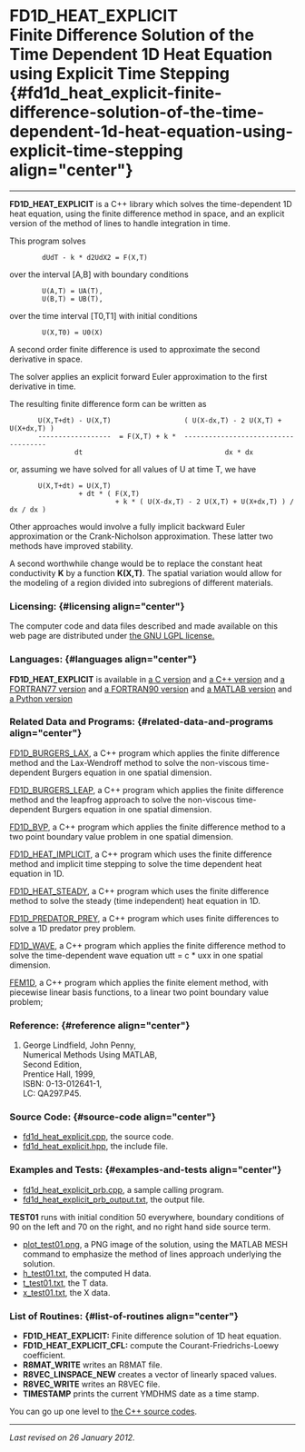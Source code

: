 FD1D\_HEAT\_EXPLICIT\
Finite Difference Solution of the\
Time Dependent 1D Heat Equation\
using Explicit Time Stepping {#fd1d_heat_explicit-finite-difference-solution-of-the-time-dependent-1d-heat-equation-using-explicit-time-stepping align="center"}
==================================

------------------------------------------------------------------------

**FD1D\_HEAT\_EXPLICIT** is a C++ library which solves the
time-dependent 1D heat equation, using the finite difference method in
space, and an explicit version of the method of lines to handle
integration in time.

This program solves

            dUdT - k * d2UdX2 = F(X,T)
          

over the interval \[A,B\] with boundary conditions

            U(A,T) = UA(T),
            U(B,T) = UB(T),
          

over the time interval \[T0,T1\] with initial conditions

            U(X,T0) = U0(X)
          

A second order finite difference is used to approximate the second
derivative in space.

The solver applies an explicit forward Euler approximation to the first
derivative in time.

The resulting finite difference form can be written as

           U(X,T+dt) - U(X,T)                  ( U(X-dx,T) - 2 U(X,T) + U(X+dx,T) )
           ------------------  = F(X,T) + k *  ------------------------------------
                    dt                                   dx * dx
          

or, assuming we have solved for all values of U at time T, we have

           U(X,T+dt) = U(X,T) 
                     + dt * ( F(X,T) 
                              + k * ( U(X-dx,T) - 2 U(X,T) + U(X+dx,T) ) / dx / dx )
          

Other approaches would involve a fully implicit backward Euler
approximation or the Crank-Nicholson approximation. These latter two
methods have improved stability.

A second worthwhile change would be to replace the constant heat
conductivity **K** by a function **K(X,T)**. The spatial variation would
allow for the modeling of a region divided into subregions of different
materials.

### Licensing: {#licensing align="center"}

The computer code and data files described and made available on this
web page are distributed under [the GNU LGPL
license.](../../txt/gnu_lgpl.txt)

### Languages: {#languages align="center"}

**FD1D\_HEAT\_EXPLICIT** is available in [a C
version](../../c_src/fd1d_heat_explicit/fd1d_heat_explicit.html) and [a
C++ version](../../cpp_src/fd1d_heat_explicit/fd1d_heat_explicit.html)
and [a FORTRAN77
version](../../f77_src/fd1d_heat_explicit/fd1d_heat_explicit.html) and
[a FORTRAN90
version](../../f_src/fd1d_heat_explicit/fd1d_heat_explicit.html) and [a
MATLAB version](../../m_src/fd1d_heat_explicit/fd1d_heat_explicit.html)
and [a Python
version](../../py_src/fd1d_heat_explicit/fd1d_heat_explicit.html)

### Related Data and Programs: {#related-data-and-programs align="center"}

[FD1D\_BURGERS\_LAX](../../cpp_src/fd1d_burgers_lax/fd1d_burgers_lax.html),
a C++ program which applies the finite difference method and the
Lax-Wendroff method to solve the non-viscous time-dependent Burgers
equation in one spatial dimension.

[FD1D\_BURGERS\_LEAP](../../cpp_src/fd1d_burgers_leap/fd1d_burgers_leap.html),
a C++ program which applies the finite difference method and the
leapfrog approach to solve the non-viscous time-dependent Burgers
equation in one spatial dimension.

[FD1D\_BVP](../../cpp_src/fd1d_bvp/fd1d_bvp.html), a C++ program which
applies the finite difference method to a two point boundary value
problem in one spatial dimension.

[FD1D\_HEAT\_IMPLICIT](../../cpp_src/fd1d_heat_implicit/fd1d_heat_implicit.html),
a C++ program which uses the finite difference method and implicit time
stepping to solve the time dependent heat equation in 1D.

[FD1D\_HEAT\_STEADY](../../cpp_src/fd1d_heat_steady/fd1d_heat_steady.html),
a C++ program which uses the finite difference method to solve the
steady (time independent) heat equation in 1D.

[FD1D\_PREDATOR\_PREY](../../cpp_src/fd1d_predator_prey/fd1d_predator_prey.html),
a C++ program which uses finite differences to solve a 1D predator prey
problem.

[FD1D\_WAVE](../../cpp_src/fd1d_wave/fd1d_wave.html), a C++ program
which applies the finite difference method to solve the time-dependent
wave equation utt = c \* uxx in one spatial dimension.

[FEM1D](../../cpp_src/fem1d/fem1d.html), a C++ program which applies the
finite element method, with piecewise linear basis functions, to a
linear two point boundary value problem;

### Reference: {#reference align="center"}

1.  George Lindfield, John Penny,\
    Numerical Methods Using MATLAB,\
    Second Edition,\
    Prentice Hall, 1999,\
    ISBN: 0-13-012641-1,\
    LC: QA297.P45.

### Source Code: {#source-code align="center"}

-   [fd1d\_heat\_explicit.cpp](fd1d_heat_explicit.cpp), the source code.
-   [fd1d\_heat\_explicit.hpp](fd1d_heat_explicit.hpp), the include
    file.

### Examples and Tests: {#examples-and-tests align="center"}

-   [fd1d\_heat\_explicit\_prb.cpp](fd1d_heat_explicit_prb.cpp), a
    sample calling program.
-   [fd1d\_heat\_explicit\_prb\_output.txt](fd1d_heat_explicit_prb_output.txt),
    the output file.

**TEST01** runs with initial condition 50 everywhere, boundary
conditions of 90 on the left and 70 on the right, and no right hand side
source term.

-   [plot\_test01.png](plot_test01.png), a PNG image of the solution,
    using the MATLAB MESH command to emphasize the method of lines
    approach underlying the solution.
-   [h\_test01.txt](h_test01.txt), the computed H data.
-   [t\_test01.txt](t_test01.txt), the T data.
-   [x\_test01.txt](x_test01.txt), the X data.

### List of Routines: {#list-of-routines align="center"}

-   **FD1D\_HEAT\_EXPLICIT:** Finite difference solution of 1D heat
    equation.
-   **FD1D\_HEAT\_EXPLICIT\_CFL:** compute the Courant-Friedrichs-Loewy
    coefficient.
-   **R8MAT\_WRITE** writes an R8MAT file.
-   **R8VEC\_LINSPACE\_NEW** creates a vector of linearly spaced values.
-   **R8VEC\_WRITE** writes an R8VEC file.
-   **TIMESTAMP** prints the current YMDHMS date as a time stamp.

You can go up one level to [the C++ source codes](../cpp_src.html).

------------------------------------------------------------------------

*Last revised on 26 January 2012.*
